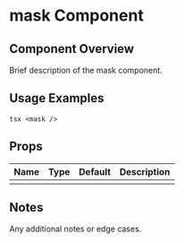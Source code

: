 # mask Component

## Component Overview

Brief description of the mask component.

## Usage Examples

`tsx
<mask />
`

## Props

| Name | Type | Default | Description |
| ---- | ---- | ------- | ----------- |
|      |      |         |             |

## Notes

Any additional notes or edge cases.
